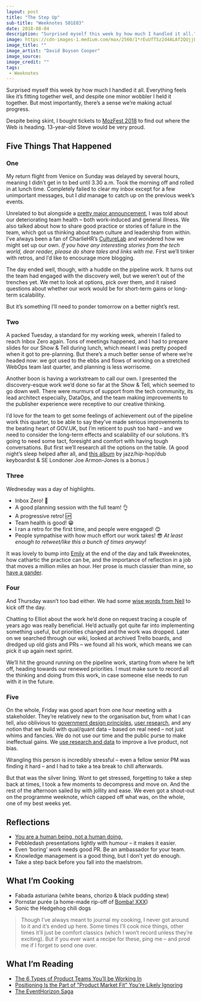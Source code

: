 ```yaml
---
layout: post
title: "The Step Up"
sub-title: "Weeknotes S01E03"
date: 2018-08-04
description: "Surprised myself this week by how much I handled it all."
image: https://cdn-images-1.medium.com/max/2560/1*rEuUfTSz2d4ALAf2QUjjLg.jpeg
image_title: ""
image_artist: "David Boyson Cooper"
image_source: 
image_credit: ""
tags:
 - Weeknotes
---
```


Surprised myself this week by how much I handled it all. Everything feels like it’s fitting together well, and despite one minor wobbler I held it together. But most importantly, there’s a sense we’re making actual progress.

Despite being skint, I bought tickets to [MozFest 2018](https://mozillafestival.org/tickets) to find out where the Web is heading. 13-year-old Steve would be very proud.

## Five Things That Happened

### One

My return flight from Venice on Sunday was delayed by several hours, meaning I didn’t get in to bed until 3.30 a.m. Took the morning off and rolled in at lunch time. Completely failed to clear my inbox except for a few unimportant messages, but I _did_ manage to catch up on the previous week’s events.

Unrelated to but alongside a [pretty major announcement](https://twitter.com/neillyneil/status/1022119555265712130), I was told about our deteriorating team health – both work-induced and general illness. We also talked about how to share good practice or stories of failure in the team, which got us thinking about team culture and leadership from within. I’ve always been a fan of CharlieHR’s [CultureLab](https://magazine.charliehr.com/tag/culturelab/) and wondered how we might set up our own. _If you have any interesting stories from the tech world, dear reader, please do share tales and links with me._ First we’ll tinker with retros, and I’d like to encourage more blogging.

The day ended well, though, with a huddle on the pipeline work. It turns out the team had engaged with the discovery well, but we weren’t out of the trenches yet. We met to look at options, pick over them, and it raised questions about whether our work would be for short-term gains or long-term scalability.

But it’s something I’ll need to ponder tomorrow on a better night’s rest.

### Two

A packed Tuesday, a standard for my working week, wherein I failed to reach Inbox Zero again. Tons of meetings happened, and I had to prepare slides for our Show & Tell during lunch, which meant I was pretty pooped when it got to pre-planning. But there’s a much better sense of where we’re headed now: we got used to the ebbs and flows of working on a stretched WebOps team last quarter, and planning is less worrisome.

Another boon is having a workstream to call our own. I presented the discovery-esque work we’d done so far at the Show & Tell, which seemed to go down well. There were murmurs of support from the tech community, its lead architect especially, DataOps, and the team making improvements to the publisher experience were receptive to our creative thinking.

I’d love for the team to get some feelings of achievement out of the pipeline work this quarter, to be able to say they’ve made serious improvements to the beating heart of GOV.UK, but I’m reticent to push too hard – and we need to consider the long-term effects and scalability of our solutions. It’s going to need some tact, foresight and comfort with having tough conversations. But first we’ll research all the options on the table. (A good night’s sleep helped after all, and [this album](https://open.spotify.com/album/2QFHWiIMEbWmmI3iQoHVJ0) by jazz/hip-hop/dub keyboardist & SE Londoner Joe Armon-Jones is a bonus.)

### Three

Wednesday was a day of highlights.

*   Inbox Zero! 🎉
*   A good planning session with the full team! 👌
*   A progressive retro! 🆙
*   Team health is good! 😁
*   I ran a retro for the first time, and people were engaged! 😊
*   People sympathise with how much effort our work takes! 😎 _At least enough to retweet/like this a bunch of times anyway!_

It was lovely to bump into [Emily](https://medium.com/u/f30ef58c4490) at the end of the day and talk #weeknotes, how cathartic the practice can be, and the importance of reflection in a job that moves a million miles an hour. Her prose is much classier than mine, so [have a gander](https://weeknot.es/weeknote-e1-s1-enchantment-beats-burn-out-d0712bf698b3).

### Four

And Thursday wasn’t too bad either. We had some [wise words from Neil](https://twitter.com/neillyneil/status/1024943393913364480) to kick off the day.

Chatting to Elliot about the work he’d done on request tracing a couple of years ago was really beneficial. He’d actually got quite far into implementing something useful, but priorities changed and the work was dropped. Later on we searched through our wiki, looked at archived Trello boards, and dredged up old gists and PRs – we found all his work, which means we can pick it up again next sprint.

We’ll hit the ground running on the pipeline work, starting from where he left off, heading towards our renewed priorities. I must make sure to record all the thinking and doing from this work, in case someone else needs to run with it in the future.

### Five

On the whole, Friday was good apart from one hour meeting with a stakeholder. They’re relatively new to the organisation but, from what I can tell, also oblivious to [government design principles](https://www.gov.uk/guidance/government-design-principles), [user research](https://www.gov.uk/service-manual/user-research/how-user-research-improves-service-design), and any notion that we build with qual/quant data – based on real need – not just whims and fancies. We do not use our time and the public purse to make ineffectual gains. We [use research and data](https://userresearch.blog.gov.uk/2014/09/17/6-case-studies-using-research-and-data-to-improve-a-live-service/) to improve a live product, not bias.

Wrangling this person is incredibly stressful – even a fellow senior PM was finding it hard – and I had to take a tea break to chill afterwards.

But that was the silver lining. Wont to get stressed, forgetting to take a step back at times, I took a few moments to decompress and move on. And the rest of the afternoon sailed by with jollity and ease. We even got a shout-out on the programme weeknote, which capped off what was, on the whole, one of my best weeks yet.

## Reflections

*   [You are a human being, not a human doing.](https://twitter.com/GobletofWisdom/status/1022770159331815424)
*   Pebbledash presentations lightly with humour – it makes it easier.
*   Even ‘boring’ work needs good PR. Be an ambassador for your team.
*   Knowledge management is a good thing, but I don’t yet do enough.
*   Take a step back before you fall into the maelstrom.

## What I’m Cooking

*   Fabada asturiana (white beans, chorizo & black pudding stew)
*   Pornstar purée (a home-made rip-off of [Bomba! XXX](http://www.laurasanttini.com/collection/taste-5-bomba-xxx))
*   Sonic the Hedgehog chili dogs

> Though I’ve always meant to journal my cooking, I never got around to it and it’s ended up here. Some times I’ll cook nice things, other times it’ll just be comfort classics (which I won’t record unless they’re exciting). But if you ever want a recipe for these, ping me – and prod me if I forget to send one over.

## What I’m Reading

- [The 6 Types of Product Teams You’ll be Working In](https://medium.com/swlh/the-6-types-of-product-teams-youll-be-working-in-e6f6e300834d)
- [Positioning Is the Part of "Product Market Fit" You're Likely Ignoring](https://growandconvert.com/marketing/positioning/)
- [The EventHorizon Saga](https://codeascraft.com/2018/05/29/the-eventhorizon-saga/)